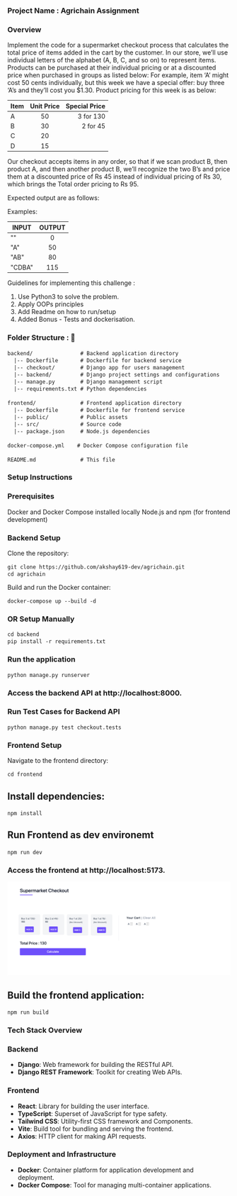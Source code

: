 ### Project Name : Agrichain Assignment

### Overview

Implement the code for a supermarket checkout process that calculates the total
price of items added in the cart by the customer. In our store, we’ll use individual
letters of the alphabet (A, B, C, and so on) to represent items. Products can be
purchased at their individual pricing or at a discounted price when purchased in
groups as listed below: For example, item ‘A’ might cost 50 cents individually, but
this week we have a special offer: buy three ‘A’s and they’ll cost you $1.30. Product
pricing for this week is as below:
         
| Item   | Unit Price    | Special Price   |
| ------ |:-------------:| ---------------:|
| A      | 50            | 3 for 130       |
| B      | 30            | 2 for 45        |
| C      | 20            |                 |
| D      | 15            |                 |


Our checkout accepts items in any order, so that if we scan product B, then product
A, and then another product B, we’ll recognize the two B’s and price them at a
discounted price of Rs 45 instead of individual pricing of Rs 30, which brings the
Total order pricing to Rs 95.

Expected output are as follows:

Examples:

| INPUT  | OUTPUT        |
| ------ |:-------------:|
| ""     | 0             |
| "A"    | 50            |
| "AB"   | 80            |
| "CDBA" | 115           |


Guidelines for implementing this challenge : 
1. Use Python3 to solve the problem.
2. Apply OOPs principles
3. Add Readme on how to run/setup
4. Added Bonus - Tests and dockerisation.




### Folder Structure : 📂


```shell
backend/               # Backend application directory
  |-- Dockerfile       # Dockerfile for backend service
  |-- checkout/        # Django app for users management
  |-- backend/         # Django project settings and configurations
  |-- manage.py        # Django management script
  |-- requirements.txt # Python dependencies

frontend/              # Frontend application directory
  |-- Dockerfile       # Dockerfile for frontend service
  |-- public/          # Public assets
  |-- src/             # Source code
  |-- package.json     # Node.js dependencies

docker-compose.yml    # Docker Compose configuration file

README.md              # This file

```

### Setup Instructions

### Prerequisites
Docker and Docker Compose installed locally
Node.js and npm (for frontend development)

### Backend Setup

Clone the repository:

```shell
git clone https://github.com/akshay619-dev/agrichain.git
cd agrichain
```

Build and run the Docker container:

```shell
docker-compose up --build -d
```

### OR Setup Manually

```shell
cd backend
pip install -r requirements.txt
```
### Run the application 
```shell
python manage.py runserver
```

### Access the backend API at http://localhost:8000.

### Run Test Cases for Backend API

```shell
python manage.py test checkout.tests
```


### Frontend Setup

Navigate to the frontend directory:

```shell
cd frontend
```
## Install dependencies:

```shell
npm install
```
## Run Frontend as dev environemt

```shell
npm run dev
```

### Access the frontend at http://localhost:5173.

![plot](./frontend/public/frontend-app.png)

## Build the frontend application:

```shell
npm run build
```



### Tech Stack Overview

### Backend
- **Django**: Web framework for building the RESTful API.
- **Django REST Framework**: Toolkit for creating Web APIs.

### Frontend
- **React**: Library for building the user interface.
- **TypeScript**: Superset of JavaScript for type safety.
- **Tailwind CSS**: Utility-first CSS framework and Components.
- **Vite**: Build tool for bundling and serving the frontend.
- **Axios**: HTTP client for making API requests.

### Deployment and Infrastructure
- **Docker**: Container platform for application development and deployment.
- **Docker Compose**: Tool for managing multi-container applications.






